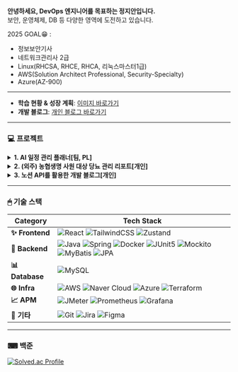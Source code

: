 **안녕하세요, DevOps 엔지니어를 목표하는 정지안입니다.**  
보안, 운영체제, DB 등 다양한 영역에 도전하고 있습니다. 

2025 GOAL😁 : 
- 정보보안기사
- 네트워크관리사 2급
- Linux(RHCSA, RHCE, RHCA, 리눅스마스터1급)
- AWS(Solution Architect Professional, Security-Specialty)
- Azure(AZ-900)

---

- **학습 현황 & 성장 계획**: [이미지 바로가기](https://github.com/user-attachments/assets/a1e97de6-bff9-4e91-8d4d-96f7fe5c58a8)  
- **개발 블로그**: [개인 블로그 바로가기](http://law10000hours.com.s3-website.ap-northeast-2.amazonaws.com/)  

---

### 💻 프로젝트

<details>
<summary><b>1. AI 일정 관리 플래너[팀, PL]</b></summary>
> 기간 : (3주) 2024.11.04~11.26
> 음성 혹은 텍스트를 통해 할 일을 입력하면, 주간 계획을 AI로 제안받는 서비스  
![ss1](https://github.com/user-attachments/assets/b669d9df-4dd0-48f1-a033-831cf8795eee)
리포지토리:  
[AI 일정 관리 플래너 리포지토리 바로가기](https://github.com/jja6312/LuckyWeeky_server)

</details>

<details>
<summary><b>2. (외주) 농협생명 사원 대상 당뇨 관리 리포트[개인]</b></summary>
> 개발 기간 : (6주) 2024.05.12 ~ 06.23
> 유지 보수 : (3달) 2024.06.24 ~ 09.15
> 농협생명 사원 15명 대상, 걸음수/혈당 데이터를 통해 건강 등급을 분류하고, 등급에 맞는 교육 자료를 송/수신하는 사이트  
프론트엔드, 백엔드, 배포 모두를 담당했습니다.  
![ss2](https://github.com/user-attachments/assets/9dd2046d-4fd7-4eb6-87c5-64786c5bd391)
리포지토리:  
[당뇨 관리 리포트 리포지토리 바로가기](https://github.com/jja6312/health_care-Insulin_management-)

</details>

<details>
<summary><b>3. 노션 API를 활용한 개발 블로그[개인]</b></summary>
> 기간 : 2024.01.12~상시 개발
> 기술 스택별 학습 시간을 기록하고, 노션 API를 사용해 개발일지를 에디터 없이 쉽게 작성하는 개발 블로그  
![ss3](https://github.com/user-attachments/assets/403c656f-9ba6-4940-92b4-037c340fd85c)
배포 사이트:  
[개인 블로그 바로가기](http://law10000hours.com.s3-website.ap-northeast-2.amazonaws.com/)  
리포지토리:  
[개인 블로그 리포지토리 바로가기](https://github.com/jja6312/blog)

</details>

---

### 🖱 기술 스택

| **Category** | **Tech Stack**                                                                                                                                                                             |
|--------------|---------------------------------------------------------------------------------------------------------------------------------------------------------------------------------------------|
| **✨ Frontend**  | ![React](https://img.shields.io/badge/React-61DAFB?style=flat-square&logo=react&logoColor=black) ![TailwindCSS](https://img.shields.io/badge/TailwindCSS-38B2AC?style=flat-square&logo=tailwind-css&logoColor=white) ![Zustand](https://img.shields.io/badge/Zustand-000000?style=flat-square) |
| **🚀 Backend**   | ![Java](https://img.shields.io/badge/Java-007396?style=flat-square&logo=java&logoColor=white) ![Spring](https://img.shields.io/badge/Spring-6DB33F?style=flat-square&logo=spring&logoColor=white) ![Docker](https://img.shields.io/badge/Docker-2496ED?style=flat-square&logo=docker&logoColor=white) ![JUnit5](https://img.shields.io/badge/JUnit5-25A162?style=flat-square&logo=junit5&logoColor=white) ![Mockito](https://img.shields.io/badge/Mockito-25A162?style=flat-square) ![MyBatis](https://img.shields.io/badge/MyBatis-B7178C?style=flat-square&logo=apache-mybatis&logoColor=white) ![JPA](https://img.shields.io/badge/JPA-6DB33F?style=flat-square&logo=hibernate&logoColor=white) |
| **📊 Database**  | ![MySQL](https://img.shields.io/badge/MySQL-4479A1?style=flat-square&logo=mysql&logoColor=white) |
| **🌐 Infra**     | ![AWS](https://img.shields.io/badge/AWS-232F3E?style=flat-square&logo=amazon-aws&logoColor=white) ![Naver Cloud](https://img.shields.io/badge/Naver%20Cloud-03C75A?style=flat-square) ![Azure](https://img.shields.io/badge/Azure-0078D4?style=flat-square&logo=microsoft-azure&logoColor=white) ![Terraform](https://img.shields.io/badge/Terraform-623CE4?style=flat-square&logo=terraform&logoColor=white) |
| **📈 APM**       | ![JMeter](https://img.shields.io/badge/JMeter-D22128?style=flat-square&logo=apache-jmeter&logoColor=white) ![Prometheus](https://img.shields.io/badge/Prometheus-E6522C?style=flat-square&logo=prometheus&logoColor=white) ![Grafana](https://img.shields.io/badge/Grafana-F46800?style=flat-square&logo=grafana&logoColor=white) |
| **🔧 기타**      | ![Git](https://img.shields.io/badge/Git-F05032?style=flat-square&logo=git&logoColor=white) ![Jira](https://img.shields.io/badge/Jira-0052CC?style=flat-square&logo=jira&logoColor=white) ![Figma](https://img.shields.io/badge/Figma-F24E1E?style=flat-square&logo=figma&logoColor=white) |

---

### ⌨ 백준

[![Solved.ac Profile](http://mazassumnida.wtf/api/v2/generate_badge?boj=jja6312)](https://solved.ac/jja6312/)
